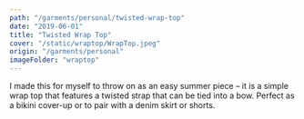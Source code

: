 ```yaml
---
path: "/garments/personal/twisted-wrap-top"
date: "2019-06-01"
title: "Twisted Wrap Top"
cover: "/static/wraptop/WrapTop.jpeg"
origin: "/garments/personal"
imageFolder: "wraptop"
---
```

I made this for myself to throw on as an easy summer piece – it is a simple wrap top that features a twisted strap that can be tied into a bow. Perfect as a bikini cover-up or to pair with a denim skirt or shorts. 